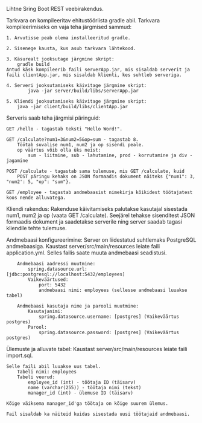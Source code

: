 Lihtne Sring Boot REST veebirakendus.



Tarkvara on kompileeritav ehitustööriista gradle abil.
Tarkvara kompileerimiseks on vaja teha järgmised sammud:

	1. Arvutisse peab olema installeeritud gradle.
	
	2. Sisenege kausta, kus asub tarkvara lähtekood.
	
	3. Käsurealt jooksutage järgmine skript:
		gradle build
	Antud käsk kompileerib faili serverApp.jar, mis sisaldab serverit ja 
	faili clientApp.jar, mis sisaldab klienti, kes suhtleb serveriga.
	
	4. Serveri jooksutamiseks käivitage järgmine skript:
			java -jar server/build/libs/serverApp.jar

	5. Kliendi jooksutamiseks käivitage järgmine skript:
		java -jar client/build/libs/clientApp.jar
		
		
		
Serveris saab teha järgmisi päringuid:

	GET /hello - tagastab teksti "Hello Word!".
	
	GET /calculate?num1=3&num2=5&op=sum - tagastab 8. 
		Töötab suvalise num1, num2 ja op sisendi peale.
		op väärtus võib olla üks neist:
			sum - liitmine, sub - lahutamine, prod - korrutamine ja div - jagamine
			
	POST /calculate - tagastab sama tulemuse, mis GET /calculate, kuid 
		POST päringu kehaks on JSON formaadis dokument näiteks {"num1": 3, "num2': 5, "op": "sum"}.
		
	GET /employee - tagastab andmebaasist nimekirja kõikidest töötajatest koos nende alluvatega.
	

Kliendi rakendus:
	Rakenduse käivitamiseks palutakse kasutajal sisestada num1, num2 ja op (vaata GET /calculate).
	Seejärel tehakse sisenditest JSON formaadis dokument ja saadetakse serverile ning
	server saadab tagasi kliendile tehte tulemuse.
	
	
Andmebaasi konfigureerimine:
	Server on liidestatud suhtlemaks PostgreSQL andmebaasiga.
	Kaustast server/src/main/resources leiate faili application.yml.
	Selles failis saate muuta andmebaasi seadistusi.
	
		Andmebaasi aadressi muutmine:
			spring.datasource.url: [jdbc:postgresql://localhost:5432/employees]
			Vaikeväärtused:
				port: 5432
				andmebaasi nimi: employees (sellesse andmebaasi luuakse tabel)
				
		Andmebaasi kasutaja nime ja parooli muutmine:
			Kasutajanimi:
				spring.datasource.username: [postgres] (Vaikeväärtus postgres)
			Parool:
				spring.datasource.password: [postgres] (Vaikeväärtus postgres)
		
		
Ülemuste ja alluvate tabel:
	Kaustast server/src/main/resources leiate faili import.sql.
	
	Selle faili abil luuakse uus tabel. 
		Tabeli nimi: employees
		Tabeli veerud:
			employee_id (int) - töötaja ID (täisarv)
			name (varchar(255)) - töötaja nimi (tekst)
			manager_id (int) - ülemuse ID (täisarv)
	
	Kõige väiksema manager_id'ga töötaja on kõige suurem ülemus.
	
	Fail sisaldab ka näiteid kuidas sisestada uusi töötajaid andmebaasi.

